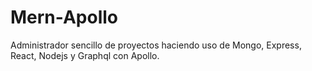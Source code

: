 # Mern-Apollo
Administrador sencillo de proyectos haciendo uso de Mongo, Express, React, Nodejs y Graphql con Apollo.
